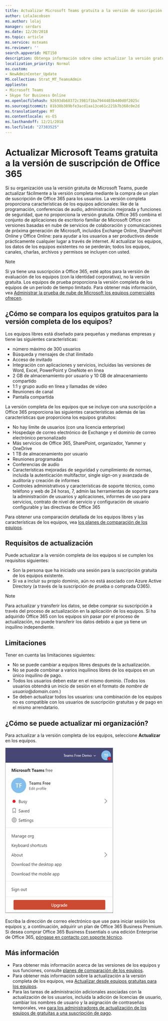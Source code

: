 ```yaml
---
title: Actualizar Microsoft Teams gratuita a la versión de suscripción de Office 365
author: LolaJacobsen
ms.author: lolaj
manager: serdars
ms.date: 12/20/2018
ms.topic: article
ms.service: msteams
ms.reviewer: ''
search.appverid: MET150
description: Obtenga información sobre cómo actualizar la versión gratuita de Microsoft Teams
localization_priority: Normal
ms.custom:
- NewAdminCenter_Update
MS.collection: Strat_MT_TeamsAdmin
appliesto:
- Microsoft Teams
- Skype for Business Online
ms.openlocfilehash: 92693db68372c3981f1ba7944403b4d0d0f2025c
ms.sourcegitcommit: 81b38b389bfe3acd1aa13ce61c221b7b368c0e2d
ms.translationtype: MT
ms.contentlocale: es-ES
ms.lasthandoff: 12/21/2018
ms.locfileid: "27383525"
---
```

<a name="upgrade-microsoft-teams-free-to-office-365-subscription-version"></a>Actualizar Microsoft Teams gratuita a la versión de suscripción de Office 365
======================================================

Si su organización usa la versión gratuita de Microsoft Teams, puede actualizar fácilmente a la versión completa mediante la compra de un plan de suscripción de Office 365 para los usuarios. La versión completa proporciona características de los equipos adicionales: like de la programación, conferencias de audio, administración mejorada y funciones de seguridad, que no proporciona la versión gratuita. Office 365 combina el conjunto de aplicaciones de escritorio familiar de Microsoft Office con versiones basadas en nube de servicios de colaboración y comunicaciones de próxima generación de Microsoft, incluidos Exchange Online, SharePoint Online y Office Online: para ayudar a los usuarios a ser productivos desde prácticamente cualquier lugar a través de internet. Al actualizar los equipos, los datos de los equipos existentes no se perderán; todos los equipos, canales, charlas, archivos y permisos se incluyen con usted. 

> [!NOTE]
> Si ya tiene una suscripción a Office 365, esté aptos para la versión de evaluación de los equipos (con la identidad corporativa), no la versión gratuita. Los equipos de prueba proporciona la versión completa de los equipos de un período de tiempo limitado. Para obtener más información, vea [Administrar la prueba de nube de Microsoft los equipos comerciales ofrecen](iw-trial-teams.md).

## <a name="how-does-teams-free-compare-to-the-full-version-of-teams"></a>¿Cómo se compara los equipos gratuitos para la versión completa de los equipos?

Los equipos libres está diseñado para pequeñas y medianas empresas y tiene las siguientes características:

- número máximo de 300 usuarios
- Búsqueda y mensajes de chat ilimitado
- Acceso de invitado
- Integración con aplicaciones y servicios, incluidas las versiones de Word, Excel, PowerPoint y OneNote en línea
- 2 GB de almacenamiento por usuario y 10 GB de almacenamiento compartido
- 1:1 y grupo audio en línea y llamadas de vídeo
- Reuniones de canal
- Pantalla compartida

La versión completa de los equipos que se incluye con una suscripción a Office 365 proporciona las siguientes características además de las características que proporciona los equipos gratuitos:

- No hay límite de usuarios (con una licencia enterprise)
- Hospedaje de correo electrónico de Exchange y el dominio de correo electrónico personalizado
- Más servicios de Office 365, SharePoint, organizador, Yammer y OneDrive
- 1 TB de almacenamiento por usuario
- Reuniones programadas
- Conferencias de audio
- Características mejoradas de seguridad y cumplimiento de normas, incluida la autenticación multifactor, single sign-on y avanzada de auditoría y creación de informes
- Controles administrativos y características de soporte técnico, como teléfono y web de 24 horas, 7, admin las herramientas de soporte para la administración de usuarios y aplicaciones, informes de uso para servicios, contrato de nivel de servicio y configuración de usuario configurable y las directivas de Office 365

Para obtener una comparación detallada de los equipos libres y las características de los equipos, vea [los planes de comparación de los equipos](https://products.office.com/microsoft-teams/free).

## <a name="upgrade-requirements"></a>Requisitos de actualización

Puede actualizar a la versión completa de los equipos si se cumplen los requisitos siguientes:

- Son la persona que ha iniciado una sesión para la suscripción gratuita de los equipos existente.
- Si va a incluir su propio dominio, aún no está asociado con Azure Active Directory (a través de la suscripción de prueba o comprada O365).

> [!NOTE]
> Para actualizar y transferir los datos, se debe comprar su suscripción a través del proceso de actualización en la aplicación de los equipos. Si ha adquirido Office 365 con los equipos sin pasar por el proceso de actualización, no puede transferir los datos debido a que ya tiene un inquilino independiente.

## <a name="limitations"></a>Limitaciones

Tener en cuenta las limitaciones siguientes:

- No se puede cambiar a equipos libres después de la actualización.
- No se puede combinar a varios inquilinos libres de los equipos en un único inquilino de pago.
- Todos los usuarios deben estar en el mismo dominio. (Todos los usuarios obtendrá un inicio de sesión en el formato de *nombre de usuario*@*domain.com*.)
- Se deben actualizar todos los usuarios: una combinación de los equipos no es compatible con los usuarios de suscripción gratuitas y de pago en el mismo arrendatario.

## <a name="how-do-i-upgrade-my-organization"></a>¿Cómo se puede actualizar mi organización?

Para actualizar a la versión completa de los equipos, seleccione **Actualizar** en los equipos.

![botón de actualización de captura de pantalla que muestra](media/teams-freemium-upgrade-image1.png)

Escriba la dirección de correo electrónico que use para iniciar sesión los equipos y, a continuación, adquirir un plan de Office 365 Business Premium. Si desea comprar Office 365 Business Essentials o una edición Enterprise de Office 365, [póngase en contacto con soporte técnico](https://portal.office.com/support/altusupport.aspx?app=teamsfreeupgrade).

## <a name="more-information"></a>Más información

- Para obtener más información acerca de las versiones de los equipos y sus funciones, consulte [planes de comparación de los equipos](https://products.office.com/microsoft-teams/free).
- Para obtener más información sobre la actualización a la versión completa de los equipos, vea [Actualizar desde equipos gratuitas para los equipos](https://support.office.com/article/Upgrade-from-Teams-free-to-Teams-29475bbd-a34f-4175-9b33-d44430f8ad39).
- Para las tareas de administración adicionales asociadas con la actualización de los usuarios, incluida la adición de licencias de usuario, cambiar los nombres de usuario y la asignación de contraseñas temporales, vea [para los administradores de actualización de los equipos de gratuitas a una suscripción de pago](https://support.office.com/article/for-admins-upgrading-from-teams-free-to-a-paid-subscription-75a95e7f-001e-42d0-a787-ae8b992d5a52).

